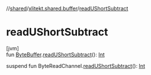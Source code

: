 //[shared](../../index.md)/[xlitekt.shared.buffer](index.md)/[readUShortSubtract](read-u-short-subtract.md)

# readUShortSubtract

[jvm]\
fun [ByteBuffer](https://docs.oracle.com/javase/8/docs/api/java/nio/ByteBuffer.html).[readUShortSubtract](read-u-short-subtract.md)(): [Int](https://kotlinlang.org/api/latest/jvm/stdlib/kotlin/-int/index.html)

suspend fun ByteReadChannel.[readUShortSubtract](read-u-short-subtract.md)(): [Int](https://kotlinlang.org/api/latest/jvm/stdlib/kotlin/-int/index.html)

